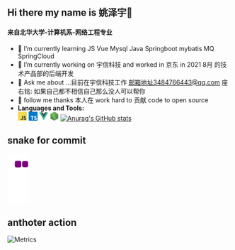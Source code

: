 ## Hi there my name is 姚泽宇👋 
#### 来自北华大学-计算机系-网络工程专业
- 🌱 I’m currently learning JS Vue Mysql Java Springboot mybatis MQ SpringCloud
- 🔭 I’m currently working on 宇信科技 and worked in 京东 in 2021 8月 的技术产品部的后端开发
- 💬 Ask me about ...目前在宇信科技工作 邮箱地址3484766443@qq.com 座右铭: 如果自己都不相信自己那么没人可以帮你
- 👏 follow me thanks 本人在 work hard to 贡献 code to open source 
- **Languages and Tools:**  
<code><img height="20" src="https://raw.githubusercontent.com/github/explore/80688e429a7d4ef2fca1e82350fe8e3517d3494d/topics/javascript/javascript.png"></code>
<code><img height="20" src="https://raw.githubusercontent.com/github/explore/80688e429a7d4ef2fca1e82350fe8e3517d3494d/topics/typescript/typescript.png"></code>
<code><img height="20" src="https://raw.githubusercontent.com/github/explore/80688e429a7d4ef2fca1e82350fe8e3517d3494d/topics/vue/vue.png"></code>
<code><img height="20" src="https://raw.githubusercontent.com/github/explore/80688e429a7d4ef2fca1e82350fe8e3517d3494d/topics/nodejs/nodejs.png"></code>
[![Anurag's GitHub stats](https://github-readme-stats.vercel.app/api?username=aozeyu&show_icons=true&theme=merko)](https://github.com/aozeyu/github-readme-stats)


## snake for commit
![snake gif](https://github.com/aozeyu/aozeyu/blob/output/github-contribution-grid-snake.gif)
## anthoter action
![Metrics](/github-metrics.svg)
<!--
**aozeyu/aozeyu** is a ✨ _special_ ✨ repository because its `README.md` (this file) appears on your GitHub profile.

Here are some ideas to get you started:

- 🔭 I’m currently working on ...
- 🌱 I’m currently learning ...
- 👯 I’m looking to collaborate on ...
- 🤔 I’m looking for help with ...
- 💬 Ask me about ...
- 📫 How to reach me: ...
- 😄 Pronouns: ...
- ⚡ Fun fact: ...4月24日
-->
